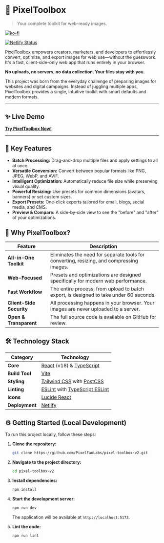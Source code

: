 # 🎨 PixelToolbox

> Your complete toolkit for web-ready images.

[![ko-fi](https://ko-fi.com/img/githubbutton_sm.svg)](https://ko-fi.com/P5P41JNX62)

[![Netlify Status](https://api.netlify.com/api/v1/badges/1acd1a91-ff54-4a7a-af66-d1a6c1905b67/deploy-status)](https://app.netlify.com/projects/pixeltoolbox/deploys)

PixelToolbox empowers creators, marketers, and developers to effortlessly convert, optimize, and export images for web use—without the guesswork. It's a fast, client-side-only web app that runs entirely in your browser.

**No uploads, no servers, no data collection. Your files stay with you.**

This project was born from the everyday challenge of preparing images for websites and digital campaigns. Instead of juggling multiple apps, PixelToolbox provides a single, intuitive toolkit with smart defaults and modern formats.

---

## ✨ Live Demo

**[Try PixelToolbox Now!](https://pixeltoolbox.netlify.app/)**

---

## 🚀 Key Features

*   **Batch Processing:** Drag-and-drop multiple files and apply settings to all at once.
*   **Versatile Conversion:** Convert between popular formats like PNG, JPEG, WebP, and AVIF.
*   **Intelligent Optimization:** Automatically reduce file size while preserving visual quality.
*   **Powerful Resizing:** Use presets for common dimensions (avatars, banners) or set custom sizes.
*   **Export Presets:** One-click exports tailored for email, blogs, social media, and CMS.
*   **Preview & Compare:** A side-by-side view to see the "before" and "after" of your optimizations.

## 🤔 Why PixelToolbox?

| Feature | Description |
|---|---|
| **All-in-One Toolkit** | Eliminates the need for separate tools for converting, resizing, and compressing images. |
| **Web-Focused** | Presets and optimizations are designed specifically for modern web performance. |
| **Fast Workflow** | The entire process, from upload to batch export, is designed to take under 60 seconds. |
| **Client-Side Security** | All processing happens in your browser. Your images are never uploaded to a server. |
| **Open & Transparent** | The full source code is available on GitHub for review. |

## 🛠️ Technology Stack

| Category          | Technology                                                                                             |
| ----------------- | ------------------------------------------------------------------------------------------------------ |
| **Core**          | [React](https://reactjs.org/) (v18) & [TypeScript](https://www.typescriptlang.org/)                     |
| **Build Tool**    | [Vite](https://vitejs.dev/)                                                                            |
| **Styling**       | [Tailwind CSS](https://tailwindcss.com/) with [PostCSS](https://postcss.org/)                            |
| **Linting**       | [ESLint](https://eslint.org/) with [TypeScript ESLint](https://typescript-eslint.io/)                    |
| **Icons**         | [Lucide React](https://lucide.dev/guide/packages/lucide-react)                                         |
| **Deployment**    | [Netlify](https://www.netlify.com/)                                                                    |

## ⚙️ Getting Started (Local Development)

To run this project locally, follow these steps:

1.  **Clone the repository:**
    ```sh
    git clone https://github.com/PixelFanLabs/pixel-toolbox-v2.git
    ```

2.  **Navigate to the project directory:**
    ```sh
    cd pixel-toolbox-v2
    ```

3.  **Install dependencies:**
    ```sh
    npm install
    ```

4.  **Start the development server:**
    ```sh
    npm run dev
    ```
    The application will be available at `http://localhost:5173`.

5.  **Lint the code:**
    ```sh
    npm run lint
    ```
